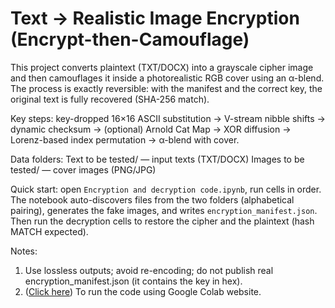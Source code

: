 # Text → Realistic Image Encryption (Encrypt-then-Camouflage)

This project converts plaintext (TXT/DOCX) into a grayscale cipher image and then camouflages it inside a photorealistic RGB cover using an α-blend. The process is exactly reversible: with the manifest and the correct key, the original text is fully recovered (SHA-256 match).

Key steps: key-dropped 16×16 ASCII substitution → V-stream nibble shifts → dynamic checksum → (optional) Arnold Cat Map → XOR diffusion → Lorenz-based index permutation → α-blend with cover.

Data folders:
Text to be tested/ — input texts (TXT/DOCX)
Images to be tested/ — cover images (PNG/JPG)

Quick start: open `Encryption and decryption code.ipynb`, run cells in order. The notebook auto-discovers files from the two folders (alphabetical pairing), generates the fake images, and writes `encryption_manifest.json`. Then run the decryption cells to restore the cipher and the plaintext (hash MATCH expected).

Notes: 
1. Use lossless outputs; avoid re-encoding; do not publish real encryption_manifest.json (it contains the key in hex).
2. ([Click here](https://colab.research.google.com/github/noorsattarnoor/Text-to-realistic-image/blob/main/Text-to-realistic-image2.ipynb#scrollTo=o3EH80YCiLw3)) To run the code using Google Colab website.
